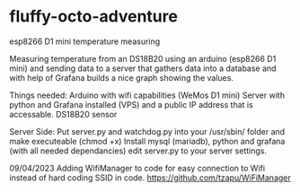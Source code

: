 # fluffy-octo-adventure
esp8266 D1 mini temperature measuring

Measuring temperature from an DS18B20 using an arduino (esp8266 D1 mini) and sending data to a server that gathers data into a database and with help of Grafana builds a nice graph showing the values.

Things needed:
Arduino with wifi capabilities (WeMos D1 mini)
Server with python and Grafana installed (VPS) and a public IP address that is accessable.
DS18B20 sensor

Server Side:
Put server.py and watchdog.py into your /usr/sbin/ folder and make executeable (chmod +x)
Install mysql (mariadb), python and grafana (with all needed dependancies)
edit server.py to your server settings.

09/04/2023
Adding WifiManager to code for easy connection to Wifi instead of hard coding SSID in code.
https://github.com/tzapu/WiFiManager
